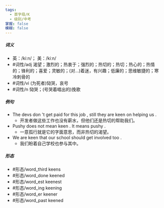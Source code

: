 ```yaml
---
tags:
  - 首字母/K
  - 级别/中考
掌握: false
模糊: false
---
```

##### 词义
- 英：/kiːn/； 美：/kiːn/
- #词性/adj  渴望；激烈的；热衷于；强烈的；热切的；热切；热心的；热情的；锋利的；喜爱；灵敏的；(对…)着迷，有兴趣；低廉的；思维敏捷的；寒冷刺骨的
- #词性/vi  (为死者)恸哭，哀号
- #词性/n  恸哭；(号哭着唱出的)挽歌
##### 例句
- The devs don 't get paid for this job , still they are keen on helping us .
	- 开发者做这些工作也没有薪水，但他们还是热切的帮助我们。
- Pushy does not mean keen . It means pushy .
	- 一意孤行就是它的字面意思，而非热切的渴望。
- We are keen that our school should get involved too .
	- 我们盼着自己学校也参与其中。
##### 形态
- #形态/word_third keens
- #形态/word_done keened
- #形态/word_est keenest
- #形态/word_ing keening
- #形态/word_er keener
- #形态/word_past keened
